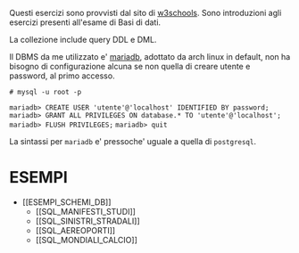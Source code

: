 Questi esercizi sono provvisti dal sito di [w3schools](https://www.w3schools.com/sql/).
Sono introduzioni agli esercizi presenti all'esame di Basi di dati.

La collezione include query DDL e DML.

Il DBMS da me utilizzato e' [mariadb](https://wiki.archlinux.org/title/MariaDB), adottato da arch linux in default, non ha bisogno di configurazione alcuna se non quella di creare utente e password, al primo accesso.

`# mysql -u root -p`

`mariadb> CREATE USER 'utente'@'localhost' IDENTIFIED BY password;`
`mariadb> GRANT ALL PRIVILEGES ON database.* TO 'utente'@'localhost';`
`mariadb> FLUSH PRIVILEGES;`
`mariadb> quit`

La sintassi per `mariadb` e' pressoche' uguale a quella di `postgresql`.

# ESEMPI
- [[ESEMPI_SCHEMI_DB]]
	- [[SQL_MANIFESTI_STUDI]]
	- [[SQL_SINISTRI_STRADALI]]
	- [[SQL_AEREOPORTI]]
	- [[SQL_MONDIALI_CALCIO]]